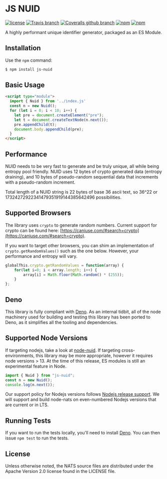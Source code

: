 # JS NUID

[![license](https://img.shields.io/github/license/nats-io/js-nuid.svg)](https://www.apache.org/licenses/LICENSE-2.0)
[![Travis branch](https://img.shields.io/travis/nats-io/js-nuid/master.svg)]()
[![Coveralls github branch](https://img.shields.io/coveralls/github/nats-io/js-nuid/master.svg)]()
[![npm](https://img.shields.io/npm/v/js-nuid.svg)](https://www.npmjs.com/package/nats)
[![npm](https://img.shields.io/npm/dt/js-nuid.svg)](https://www.npmjs.com/package/nats)

A highly performant unique identifier generator, packaged as an ES Module.

## Installation

Use the `npm` command:
```bash
$ npm install js-nuid
```

## Basic Usage

```html
<script type="module">
  import { Nuid } from '../index.js'
  const n = new Nuid();
  for (let i = 0; i < 10; i++) {
    let pre = document.createElement("pre");
    let t = document.createTextNode(n.next());
    pre.appendChild(t);
    document.body.appendChild(pre);
  }
</script>
```


## Performance

NUID needs to be very fast to generate and be truly unique, all while being entropy pool friendly.
NUID uses 12 bytes of crypto generated data (entropy draining), and 10 bytes of pseudo-random
sequential data that increments with a pseudo-random increment.

Total length of a NUID string is 22 bytes of base 36 ascii text, so 36^22 or
17324272922341479351919144385642496 possibilities.

## Supported Browsers 

The library uses `crypto` to generate random numbers. Current support for crypto 
can be found here: [https://caniuse.com/#search=crypto](https://caniuse.com/#search=crypto).

If you want to target other browsers, you can shim an implementation of `crypto.getRandomValues()`
such as the one below. However, your performance and entropy will vary.

```javascript
globalThis.crypto.getRandomValues = function(array) {
    for(let i=0; i < array.length; i++) {
        array[i] = Math.floor(Math.random() * (255));
    }
};
```

## Deno

This library is fully compliant with [Deno](https://deno.land). As an internal tidbit,
all of the node machinery used for building and testing this library has been ported to
Deno, as it simplifies all the tooling and dependencies.

## Supported Node Versions

If targeting nodejs, take a look at [node-nuid](https://github.com/nats-io/node-nuid).
If targeting cross-environments, this library may be more appropriate, however it requires node versions > 13.
At the time of this release, ES modules is still an experimental feature in Node.

```javascript
import { Nuid } from "js-nuid";
const n = new Nuid();
console.log(n.next());
```

Our support policy for Nodejs versions follows [Nodejs release support]( https://github.com/nodejs/Release).
We will support and build node-nats on even-numbered Nodejs versions that are current or in LTS.

## Running Tests

If you want to run the tests locally, you'll need to install [Deno](https://deno.land).
You can then issue `npm test` to run the tests.


## License

Unless otherwise noted, the NATS source files are distributed under the Apache Version 2.0 license found in the LICENSE file.

